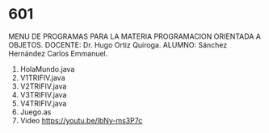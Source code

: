 # 601

MENU DE PROGRAMAS PARA LA MATERIA PROGRAMACION ORIENTADA A OBJETOS.
DOCENTE: Dr. Hugo Ortiz Quiroga.
ALUMNO: Sánchez Hernández Carlos Emmanuel.

1. HolaMundo.java
2. V1TRIFIV.java
3. V2TRIFIV.java
4. V3TRIFIV.java
5. V4TRIFIV.java
6. Juego.as
7. Video https://youtu.be/lbNy-ms3P7c
